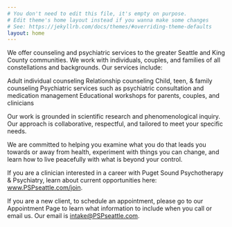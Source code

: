 ```yaml
---
# You don't need to edit this file, it's empty on purpose.
# Edit theme's home layout instead if you wanna make some changes
# See: https://jekyllrb.com/docs/themes/#overriding-theme-defaults
layout: home
---
```


We offer counseling and psychiatric services to the greater Seattle and King County communities.  We work with individuals, couples, and families of all constellations and backgrounds.  Our services include:
 
Adult individual counseling
Relationship counseling
Child, teen, & family counseling
Psychiatric services such as psychiatric consultation and  medication management
Educational workshops for parents, couples, and clinicians
 
Our work is grounded in scientific research and phenomenological inquiry. Our approach is collaborative, respectful, and tailored to meet your specific needs. 
 
We are committed to helping you examine what you do that leads you towards or away from health, experiment with things you can change, and learn how to live peacefully with what is beyond your control. 
 
If you are a clinician interested in a career with Puget Sound Psychotherapy & Psychiatry, learn about current opportunities here: www.PSPseattle.com/join.
 
If you are a new client, to schedule an appointment, please go to our Appointment Page  to learn what information to include when you call or email us.  Our email is intake@PSPseattle.com. 